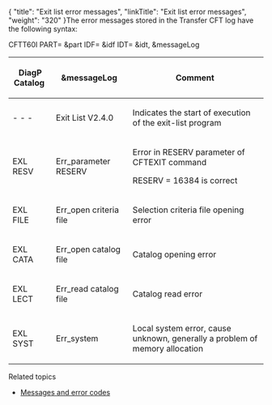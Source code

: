 {
    "title": "Exit  list error messages",
    "linkTitle": "Exit list error messages",
    "weight": "320"
}The error messages stored in the <span class="mc-variable axway_variables.Component_Short_Name variable">Transfer CFT</span> log
have the following syntax:

CFTT60I PART= &part IDF=
&idf IDT= &idt, &messageLog

<table>
   <thead>
      <tr>
<th class="TableStyle-SynchTableStyle_interop-HeadE-Column1-Header1"><p>DiagP<br />
Catalog </p>         </th>
<th class="TableStyle-SynchTableStyle_interop-HeadE-Column1-Header1"><p>&amp;messageLog </p>         </th>
<th class="TableStyle-SynchTableStyle_interop-HeadD-Column1-Header1"><p>Comment </p>         </th>
      </tr>
   </thead>
   <tbody>
      <tr>
         <td><p>- - - </p>         </td>
         <td><p>Exit List V2.4.0 </p>         </td>
         <td><p>Indicates the start of execution of the exit-list program </p>         </td>
      </tr>
      <tr>
         <td><p>EXL RESV </p>         </td>
         <td><p>Err_parameter RESERV </p>         </td>
         <td><p>Error in RESERV parameter of CFTEXIT command</p>
<p>RESERV = 16384 is correct </p>         </td>
      </tr>
      <tr>
         <td><p>EXL FILE </p>         </td>
         <td><p>Err_open criteria file </p>         </td>
         <td><p>Selection criteria file opening error </p>         </td>
      </tr>
      <tr>
         <td><p>EXL CATA </p>         </td>
         <td><p>Err_open catalog file </p>         </td>
         <td><p>Catalog opening error </p>         </td>
      </tr>
      <tr>
         <td><p>EXL LECT </p>         </td>
         <td><p>Err_read catalog file </p>         </td>
         <td><p>Catalog read error </p>         </td>
      </tr>
      <tr>
         <td><p>EXL SYST </p>         </td>
         <td><p>Err_system </p>         </td>
         <td><p>Local system error, cause unknown, generally a problem
of memory allocation </p>         </td>
      </tr>
   </tbody>
</table>

Related topics

-   [Messages
    and error codes](../../../../troubleshoot_intro/messages_and_error_codes_start_here)
